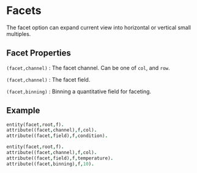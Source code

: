 # Facets

The facet option can expand current view into horizontal or vertical small multiples.

## Facet Properties

`(facet,channel)`
: The facet channel. Can be one of `col`, and `row`.

`(facet,channel)`
: The facet field.

`(facet,binning)`
: Binning a quantitative field for faceting.

## Example

```prolog
entity(facet,root,f).
attribute((facet,channel),f,col).
attribute((facet,field),f,condition).
```

```prolog
entity(facet,root,f).
attribute((facet,channel),f,col).
attribute((facet,field),f,temperature).
attribute((facet,binning),f,10).
```
